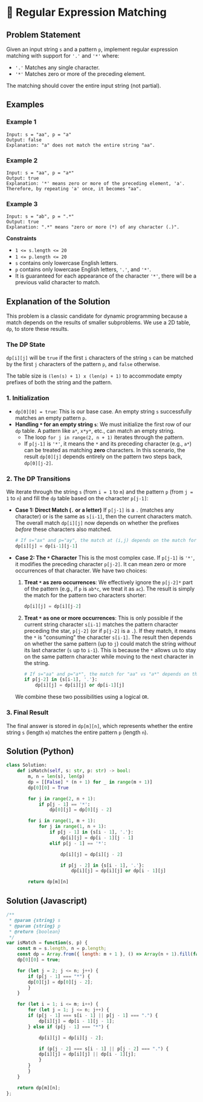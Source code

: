 # 🧮 Regular Expression Matching

## Problem Statement

Given an input string `s` and a pattern `p`, implement regular expression matching with support for `'.'` and `'*'` where:

* `'.'` Matches any single character.​​​​
* `'*'` Matches zero or more of the preceding element.

The matching should cover the entire input string (not partial).

## Examples

### Example 1
```code
Input: s = "aa", p = "a"
Output: false
Explanation: "a" does not match the entire string "aa".
```

### Example 2
```code
Input: s = "aa", p = "a*"
Output: true
Explanation: '*' means zero or more of the preceding element, 'a'. Therefore, by repeating 'a' once, it becomes "aa".
```

### Example 3
```code
Input: s = "ab", p = ".*"
Output: true
Explanation: ".*" means "zero or more (*) of any character (.)".
```

**Constraints**

* `1 <= s.length <= 20`
* `1 <= p.length <= 20`
* `s` contains only lowercase English letters.
* `p` contains only lowercase English letters, `'.'`, and `'*'`.
* It is guaranteed for each appearance of the character `'*'`, there will be a previous valid character to match.

## Explanation of the Solution

This problem is a classic candidate for dynamic programming because a match depends on the results of smaller subproblems. We use a 2D table, `dp`, to store these results.

### The DP State

`dp[i][j]` will be `true` if the first `i` characters of the string `s` can be matched by the first `j` characters of the pattern `p`, and `false` otherwise.

The table size is `(len(s) + 1) x (len(p) + 1)` to accommodate empty prefixes of both the string and the pattern.

### 1. Initialization

*   `dp[0][0] = true`: This is our base case. An empty string `s` successfully matches an empty pattern `p`.
*   **Handling `*` for an empty string `s`**: We must initialize the first row of our `dp` table. A pattern like `a*`, `x*y*`, etc., can match an empty string.
    *   The loop `for j in range(2, n + 1)` iterates through the pattern.
    *   If `p[j-1]` is `'*'`, it means the `*` and its preceding character (e.g., `a*`) can be treated as matching **zero** characters. In this scenario, the result `dp[0][j]` depends entirely on the pattern two steps back, `dp[0][j-2]`.

### 2. The DP Transitions

We iterate through the string `s` (from `i = 1` to `m`) and the pattern `p` (from `j = 1` to `n`) and fill the `dp` table based on the character `p[j-1]`:

*   **Case 1: Direct Match (`.` or a letter)**
    If `p[j-1]` is a `.` (matches any character) or is the same as `s[i-1]`, then the current characters match. The overall match `dp[i][j]` now depends on whether the prefixes *before* these characters also matched.
    ```python
    # If s="ax" and p="ay", the match at (i,j) depends on the match for s="a" and p="a"
    dp[i][j] = dp[i-1][j-1]
    ```

*   **Case 2: The `*` Character**
    This is the most complex case. If `p[j-1]` is `'*'`, it modifies the preceding character `p[j-2]`. It can mean zero or more occurrences of that character. We have two choices:

    1.  **Treat `*` as zero occurrences**: We effectively ignore the `p[j-2]*` part of the pattern (e.g., if `p` is `ab*c`, we treat it as `ac`). The result is simply the match for the pattern two characters shorter:
        ```python
        dp[i][j] = dp[i][j-2]
        ```
    2.  **Treat `*` as one or more occurrences**: This is only possible if the current string character `s[i-1]` matches the pattern character preceding the star, `p[j-2]` (or if `p[j-2]` is a `.`). If they match, it means the `*` is "consuming" the character `s[i-1]`. The result then depends on whether the same pattern (up to `j`) could match the string *without* its last character (`s` up to `i-1`). This is because the `*` allows us to stay on the same pattern character while moving to the next character in the string.
        ```python
        # If s="aa" and p="a*", the match for "aa" vs "a*" depends on the match for "a" vs "a*"
        if p[j-2] in {s[i-1], '.'}:
            dp[i][j] = dp[i][j] or dp[i-1][j]
        ```
    We combine these two possibilities using a logical `OR`.

### 3. Final Result

The final answer is stored in `dp[m][n]`, which represents whether the entire string `s` (length `m`) matches the entire pattern `p` (length `n`).

## Solution (Python)
```python
class Solution:
    def isMatch(self, s: str, p: str) -> bool:
        m, n = len(s), len(p)
        dp = [[False] * (n + 1) for _ in range(m + 1)]
        dp[0][0] = True

        for j in range(2, n + 1):
            if p[j - 1] == '*':
                dp[0][j] = dp[0][j - 2]

        for i in range(1, m + 1):
            for j in range(1, n + 1):
                if p[j - 1] in {s[i - 1], '.'}:
                    dp[i][j] = dp[i - 1][j - 1]
                elif p[j - 1] == '*':

                    dp[i][j] = dp[i][j - 2]

                    if p[j - 2] in {s[i - 1], '.'}:
                        dp[i][j] = dp[i][j] or dp[i - 1][j]

        return dp[m][n]
```

## Solution (Javascript)
```javascript
/**
 * @param {string} s
 * @param {string} p
 * @return {boolean}
 */
var isMatch = function(s, p) {
    const m = s.length, n = p.length;
    const dp = Array.from({ length: m + 1 }, () => Array(n + 1).fill(false));
    dp[0][0] = true;

    for (let j = 2; j <= n; j++) {
        if (p[j - 1] === "*") {
        dp[0][j] = dp[0][j - 2];
        }
    }

    for (let i = 1; i <= m; i++) {
        for (let j = 1; j <= n; j++) {
        if (p[j - 1] === s[i - 1] || p[j - 1] === ".") {
            dp[i][j] = dp[i - 1][j - 1];
        } else if (p[j - 1] === "*") {

            dp[i][j] = dp[i][j - 2];

            if (p[j - 2] === s[i - 1] || p[j - 2] === ".") {
            dp[i][j] = dp[i][j] || dp[i - 1][j];
            }
        }
        }
    }

    return dp[m][n];
};
```